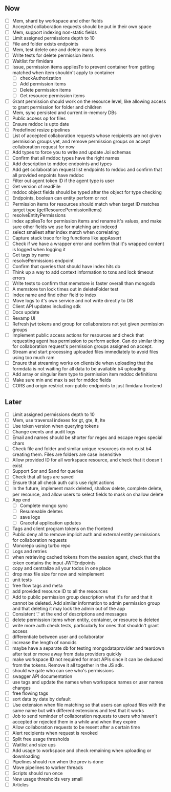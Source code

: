 ## Now

- [ ] Mem, shard by workspace and other fields
- [ ] Accepted collaboration requests should be put in their own space
- [ ] Mem, support indexing non-static fields
- [ ] Limit assigned permissions depth to 10
- [ ] File and folder exists endpoints
- [ ] Mem, test delete one and delete many items
- [ ] Write tests for delete permission items
- [ ] Waitlist for fimidara
- [ ] Issue, permission items appliesTo to prevent container from getting matched when item shouldn't apply to container
  - [ ] checkAuthorization
  - [ ] Add permission items
  - [ ] Delete permission items
  - [ ] Get resource permission items
- [ ] Grant permission should work on the resource level, like allowing access to grant permission for folder and children
- [ ] Mem, sync persisted and current in-memory DBs
- [ ] Public access op for files
- [ ] Ensure mddoc is upto date
- [ ] Predefined resize pipelines
- [ ] List of accepted collaboration requests whose recipients are not given permission groups yet, and remove permission groups on accept collaboration request for now
- [ ] Add types to force you to write and update Joi schemas
- [ ] Confirm that all mddoc types have the right names
- [ ] Add description to mddoc endpoints and types
- [ ] Add get collaboration request list endpoints to mddoc and confirm that all provided enpoints have mddoc
- [ ] Filter out agent token ID if the agent type is user
- [ ] Get version of readFile
- [ ] mddoc object fields should be typed after the object for type checking
- [ ] Endpoints, boolean can entity perform or not
- [ ] Permission items for resources should match when target ID matches target type (getResourcePermissionItems)
- [ ] resolveEntityPermissions
- [ ] index appliesTo for permission items and rename it's values, and make sure other fields we use for matching are indexed
- [ ] select smallest after index match when correlating
- [ ] Capture stack trace for log functions like appAssert
- [ ] Check if we have a wrapper error and confirm that it's wrapped content is logged when logging it
- [ ] Get tags by name
- [ ] resolvePermissions endpoint
- [ ] Confirm that queries that should have index hits do
- [ ] Think up a way to add context information to txns and lock timeout errors
- [ ] Write tests to confirm that memstore is faster overall than mongodb
- [ ] A memstore txn lock times out in deleteFolder test
- [ ] Index name and find other field to index
- [ ] Move logs to it's own service and not write directly to DB
- [ ] Client API updates including sdk
- [ ] Docs update
- [ ] Revamp UI
- [ ] Refresh jwt tokens and group for collaborators not yet given permission groups
- [ ] Implement public access actions for resources and check that requesting agent has permission to perform action. Can do similar thing for collaboration request's permission groups assigned on accept.
- [ ] Stream and start processing uploaded files immediately to avoid files using too much ram
- [ ] Ensure that streaming works on clientside when uploading that the formdata is not waiting for all data to be available b4 uploading
- [ ] Add array or singular item type to permission item mddoc definitions
- [ ] Make sure min and max is set for mddoc fields
- [ ] CORS and origin restrict non-public endpoints to just fimidara frontend

## Later

- [ ] Limit assigned permissions depth to 10
- [ ] Mem, use traversal indexes for gt, gte, lt, lte
- [ ] Use token version when querying tokens
- [ ] Change events and audit logs
- [ ] Email and names should be shorter for regex and escape regex special chars
- [ ] Check file and folder and similar unique resources do not exist b4 creating them. Files are folders are case insensitive
- [ ] Allow provided ID for all workspace resource, and check that it doesn't exist
- [ ] Support $or and $and for queries
- [ ] Check that all tags are saved
- [ ] Ensure that all check auth calls use right actions
- [ ] In the future, implement mark deleted, shallow delete, complete delete, per resource, and allow users to select fields to mask on shallow delete
- [ ] App end
  - [ ] Complete mongo sync
  - [ ] Resumeable deletes
  - [ ] save logs
  - [ ] Graceful application updates
- [ ] Tags and client program tokens on the frontend
- [ ] Public deny all to remove implicit auth and external entity permissions for collaboration requests
- [ ] Monorepo using turbo repo
- [ ] Logs and retries
- [ ] when retrieving cached tokens from the session agent, check that the token contains the input JWTEndpoints
- [ ] copy and centralize all your todos in one place
- [ ] drop max file size for now and reimplement
- [ ] unit tests
- [ ] free flow tags and meta
- [ ] add provided resource ID to all the resources
- [ ] Add to public permission group description what it's for and that it cannot be deleted. Add similar information to admin permission group and that deleting it may lock the admin out of the app
- [ ] Consistent '.' at the end of descriptions and messages
- [ ] delete permission items when entity, container, or resource is deleted
- [ ] write more auth check tests, particularly for ones that shouldn't grant access
- [ ] differentiate between user and collaborator
- [ ] increase the length of nanoids
- [ ] maybe have a separate db for testing mongodataprovider and teardown after test or move away from data providers quickly
- [ ] make workspace ID not required for most APIs since it can be deduced from the tokens. Remove it all together in the JS sdk.
- [ ] should we gate who can see who's permissions
- [ ] swagger API documentation
- [ ] use tags and update the names when workspace names or user names changes
- [ ] free flowing tags
- [ ] sort data by date by default
- [ ] Use extension when file matching so that users can upload files with the same name but with different extensions and test that it works
- [ ] Job to send reminder of collaboration requests to users who haven't accepted or rejected them in a while and when they expire
- [ ] Allow collaboration requests to be resent after a certain time
- [ ] Alert recipients when request is revoked
- [ ] Split free usage thresholds
- [ ] Waitlist and size ups
- [ ] Add usage to workspace and check remaining when uploading or downloading
- [ ] Pipelines should run when the prev is done
- [ ] Move pipelines to worker threads
- [ ] Scripts should run once
- [ ] New usage thresholds very small
- [ ] Articles

